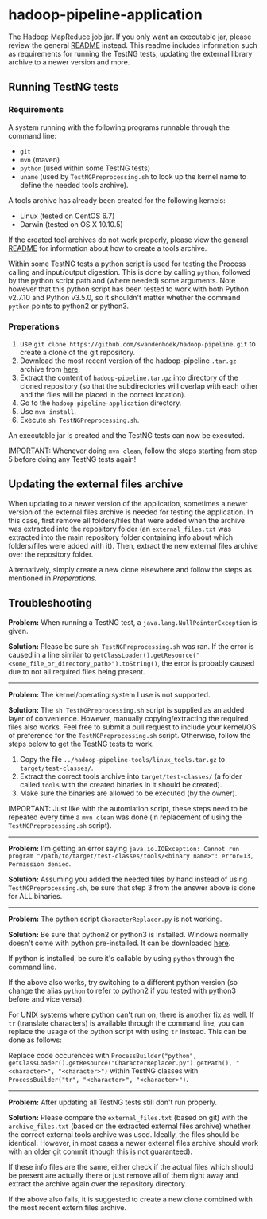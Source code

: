 # hadoop-pipeline-application
The Hadoop MapReduce job jar. If you only want an executable jar, please review the general [README](../README.md) instead. This readme includes information such as requirements for running the TestNG tests, updating the external library archive to a newer version and more.


## Running TestNG tests

### Requirements
A system running with the following programs runnable through the command line:

* `git`
* `mvn` (maven)
* `python` (used within some TestNG tests)
* `uname` (used by `TestNGPreprocessing.sh` to look up the kernel name to define the needed tools archive).

A tools archive has already been created for the following kernels:

* Linux (tested on CentOS 6.7)
* Darwin (tested on OS X 10.10.5)

If the created tool archives do not work properly, please view the general [README](../README.md#creating-a-toolstargz) for information about how to create a tools archive.

Within some TestNG tests a python script is used for testing the Process calling and input/output digestion. This is done by calling `python`, followed by the python script path and (where needed) some arguments. Note however that this python script has been tested to work with both Python v2.7.10 and Python v3.5.0, so it shouldn't matter whether the command `python` points to python2 or python3.

### Preperations
1. use `git clone https://github.com/svandenhoek/hadoop-pipeline.git` to create a clone of the git repository.
2. Download the most recent version of the hadoop-pipeline `.tar.gz` archive from [here](https://molgenis26.target.rug.nl/downloads/hadoop/).
3. Extract the content of `hadoop-pipeline.tar.gz` into directory of the cloned repository (so that the subdirectories will overlap with each other and the files will be placed in the correct location).
4. Go to the  `hadoop-pipeline-application` directory.
5. Use `mvn install`.
6. Execute `sh TestNGPreprocessing.sh`.

An executable jar is created and the TestNG tests can now be executed.

IMPORTANT: Whenever doing `mvn clean`, follow the steps starting from step 5 before doing any TestNG tests again!

## Updating the external files archive

When updating to a newer version of the application, sometimes a newer version of the external files archive is needed for testing the application. In this case, first remove all folders/files that were added when the archive was extracted into the repository folder (an `external_files.txt` was extracted into the main repository folder containing info about which folders/files were added with it). Then, extract the new external files archive over the repository folder.

Alternatively, simply create a new clone elsewhere and follow the steps as mentioned in _Preperations_.

## Troubleshooting

__Problem:__
When running a TestNG test, a `java.lang.NullPointerException` is given.

__Solution:__
Please be sure `sh TestNGPreprocessing.sh` was ran. If the error is caused in a line similar to `getClassLoader().getResource("<some_file_or_directory_path>").toString()`, the error is probably caused due to not all required files being present.
 
---

__Problem:__
The kernel/operating system I use is not supported.

__Solution:__
The `sh TestNGPreprocessing.sh` script is supplied as an added layer of convenience. However, manually copying/extracting the required files also works. Feel free to submit a pull request to include your kernel/OS of preference for the `TestNGPreprocessing.sh` script. Otherwise, follow the steps below to get the TestNG tests to work.

1. Copy the file `../hadoop-pipeline-tools/linux_tools.tar.gz` to `target/test-classes/`.
2. Extract the correct tools archive into `target/test-classes/` (a folder called `tools` with the created binaries in it should be created).
3. Make sure the binaries are allowed to be executed (by the owner).

IMPORTANT: Just like with the automiation script, these steps need to be repeated every time a `mvn clean` was done (in replacement of using the `TestNGPreprocessing.sh` script).

---

__Problem:__
I'm getting an error saying `java.io.IOException: Cannot run program "/path/to/target/test-classes/tools/<binary name>": error=13, Permission denied`.

__Solution:__
Assuming you added the needed files by hand instead of using `TestNGPreprocessing.sh`, be sure that step 3 from the answer above is done for ALL binaries.

---

__Problem:__
The python script `CharacterReplacer.py` is not working.

__Solution:__
Be sure that python2 or python3 is installed. Windows normally doesn't come with python pre-installed. It can be downloaded [here](https://www.python.org/).

If python is installed, be sure it's callable by using `python` through the command line.

If the above also works, try switching to a different python version (so change the alias `python` to refer to python2 if you tested with python3 before and vice versa).

For UNIX systems where python can't run on, there is another fix as well. If `tr` (translate characters) is available through the command line, you can replace the usage of the python script with using `tr` instead. This can be done as follows:

Replace code occurences with `ProcessBuilder("python", getClassLoader().getResource("CharacterReplacer.py").getPath(), "<character>", "<character>")` within TestNG classes with `ProcessBuilder("tr", "<character>", "<character>")`.

---

__Problem:__
After updating all TestNG tests still don't run properly.

__Solution:__
Please compare the `external_files.txt` (based on git) with the `archive_files.txt` (based on the extracted external files archive) whether the correct external tools archive was used. Ideally, the files should be identical. However, in most cases a newer external files archive should work with an older git commit (though this is not guaranteed).

If these info files are the same, either check if the actual files which should be present are actually there or just remove all of them right away and extract the archive again over the repository directory.

If the above also fails, it is suggested to create a new clone combined with the most recent extern files archive.
